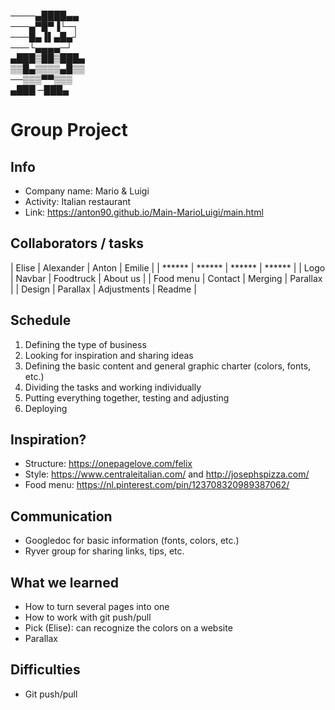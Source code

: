 ────▄████▄▄    
───▄▀█▀▐└─┐  
───█▄▐▌▄█▄┘  
───└▄▄▄▄─┘  
▄███▒██▒███▄  
▒▒█▄▒▒▒▒▄█▒▒  
──▒▒▒▀▀▒▒▒  
 ▄███ ─███▄  



# Group Project

## Info

* Company name: Mario & Luigi
* Activity: Italian restaurant
* Link: https://anton90.github.io/Main-MarioLuigi/main.html

## Collaborators / tasks

| Elise | Alexander | Anton | Emilie |
| ****** | ****** | ****** | ****** |
| Logo | Navbar | Foodtruck | About us |
| Food menu | Contact | Merging | Parallax |
| Design | Parallax | Adjustments | Readme |

## Schedule

1. Defining the type of business
2. Looking for inspiration and sharing ideas
3. Defining the basic content and general graphic charter (colors, fonts, etc.)
4. Dividing the tasks and working individually
5. Putting everything together, testing and adjusting
6. Deploying

## Inspiration?
* Structure: https://onepagelove.com/felix
* Style: https://www.centraleitalian.com/ and http://josephspizza.com/
* Food menu: https://nl.pinterest.com/pin/123708320989387062/

## Communication

* Googledoc for basic information (fonts, colors, etc.)
* Ryver group for sharing links, tips, etc.

## What we learned

* How to turn several pages into one
* How to work with git push/pull
* Pick (Elise): can recognize the colors on a website
* Parallax

## Difficulties

* Git push/pull

